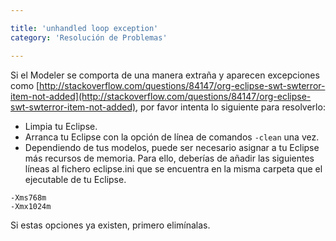 ```yaml
---

title: 'unhandled loop exception'
category: 'Resolución de Problemas'

---
```



Si el Modeler se comporta de una manera extraña y aparecen excepciones como [http://stackoverflow.com/questions/84147/org-eclipse-swt-swterror-item-not-added](http://stackoverflow.com/questions/84147/org-eclipse-swt-swterror-item-not-added), por favor intenta lo siguiente para resolverlo:

* Limpia tu Eclipse.
* Arranca tu Eclipse con la opción de línea de comandos `-clean` una vez.
* Dependiendo de tus modelos, puede ser necesario asignar a tu Eclipse más recursos de memoria. Para ello, deberías de añadir las siguientes líneas al fichero eclipse.ini que se encuentra en la misma carpeta que el ejecutable de tu Eclipse.
```
-Xms768m
-Xmx1024m
```

Si estas opciones ya existen, primero elimínalas.


